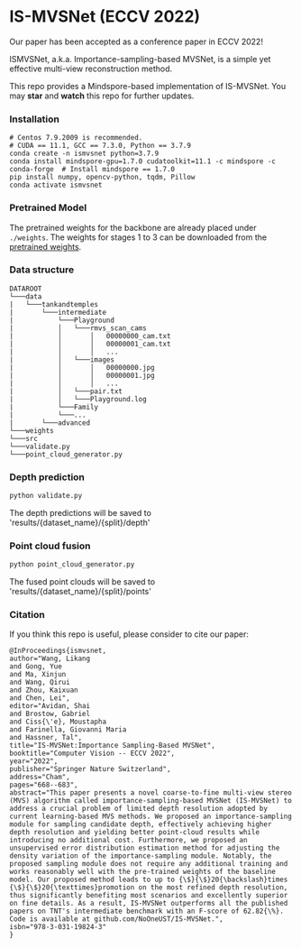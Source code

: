 # IS-MVSNet (ECCV 2022)

Our paper has been accepted as a conference paper in ECCV 2022!

ISMVSNet, a.k.a. Importance-sampling-based MVSNet, is a simple yet effective multi-view reconstruction method. 

This repo provides a Mindspore-based implementation of IS-MVSNet. You may **star** and **watch** this repo for further updates.

### Installation
```shell
# Centos 7.9.2009 is recommended.
# CUDA == 11.1, GCC == 7.3.0, Python == 3.7.9
conda create -n ismvsnet python=3.7.9
conda install mindspore-gpu=1.7.0 cudatoolkit=11.1 -c mindspore -c conda-forge  # Install mindspore == 1.7.0
pip install numpy, opencv-python, tqdm, Pillow
conda activate ismvsnet
```

### Pretrained Model
The pretrained weights for the backbone are already placed under `./weights`. The weights for stages 1 to 3 can be downloaded from the [pretrained weights](https://hkustconnect-my.sharepoint.com/:f:/g/personal/lwangcg_connect_ust_hk/EjJEn_0ZGPNBlB3SRpc48b0BfVo3eS4VfCNNxB5LoAAWEQ?e=r0yeF3).

### Data structure
```
DATAROOT
└───data
|   └───tankandtemples
|       └───intermediate
|           └───Playground
|           │   └───rmvs_scan_cams
|           │       │   00000000_cam.txt
|           │       │   00000001_cam.txt
|           │       │   ...
|           │   └───images
|           │       │   00000000.jpg
|           │       │   00000001.jpg
|           │       │   ...
|           │   └───pair.txt
|           │   └───Playground.log
|           └───Family
|           └───...
|       └───advanced
└───weights
└───src
└───validate.py
└───point_cloud_generator.py
```
         
### Depth prediction
```bash
python validate.py
```

The depth predictions will be saved to 'results/{dataset_name}/{split}/depth'

### Point cloud fusion
```bash
python point_cloud_generator.py
```

The fused point clouds will be saved to 'results/{dataset_name}/{split}/points'

### Citation
If you think this repo is useful, please consider to cite our paper:
```
@InProceedings{ismvsnet,
author="Wang, Likang
and Gong, Yue
and Ma, Xinjun
and Wang, Qirui
and Zhou, Kaixuan
and Chen, Lei",
editor="Avidan, Shai
and Brostow, Gabriel
and Ciss{\'e}, Moustapha
and Farinella, Giovanni Maria
and Hassner, Tal",
title="IS-MVSNet:Importance Sampling-Based MVSNet",
booktitle="Computer Vision -- ECCV 2022",
year="2022",
publisher="Springer Nature Switzerland",
address="Cham",
pages="668--683",
abstract="This paper presents a novel coarse-to-fine multi-view stereo (MVS) algorithm called importance-sampling-based MVSNet (IS-MVSNet) to address a crucial problem of limited depth resolution adopted by current learning-based MVS methods. We proposed an importance-sampling module for sampling candidate depth, effectively achieving higher depth resolution and yielding better point-cloud results while introducing no additional cost. Furthermore, we proposed an unsupervised error distribution estimation method for adjusting the density variation of the importance-sampling module. Notably, the proposed sampling module does not require any additional training and works reasonably well with the pre-trained weights of the baseline model. Our proposed method leads to up to {\$}{\$}20{\backslash}times {\$}{\$}20{\texttimes}promotion on the most refined depth resolution, thus significantly benefiting most scenarios and excellently superior on fine details. As a result, IS-MVSNet outperforms all the published papers on TNT's intermediate benchmark with an F-score of 62.82{\%}. Code is available at github.com/NoOneUST/IS-MVSNet.",
isbn="978-3-031-19824-3"
}
```
